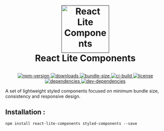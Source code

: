 <h1 align="center">
  <a href=""><img src="https://raw.githubusercontent.com/rishichawda/react-lite-components/master/assets/logo.png" alt="React Lite Components" width="150"></a>
  <br/>
  React Lite Components
  <br>
</h1>

##

<p align="center">
  <a href="https://www.npmjs.com/package/react-lite-components">
    <img src="https://img.shields.io/npm/v/react-lite-components.svg?style=flat-square"
         alt="npm-version">
  </a>
  <a href="https://www.npmjs.com/package/react-lite-components">
    <img src="https://img.shields.io/npm/dt/react-lite-components.svg?style=flat-square"
         alt="downloads">
  </a>
  <a href="https://www.npmjs.com/package/react-lite-components">
    <img src="https://img.shields.io/bundlephobia/minzip/react-lite-components.svg?style=flat-square"
         alt="bundle-size">
  </a>
  <a href="">
    <img src="https://img.shields.io/circleci/project/github/rishichawda/react-lite-components/master.svg?style=flat-square"
         alt="ci-build">
  </a>
  <a href="https://github.com/rishichawda/react-lite-components/blob/master/LICENSE">
    <img src="https://img.shields.io/github/license/rishichawda/react-lite-components.svg?style=flat-square"
         alt="license">
  </a><br/>
  <a href="">
    <img src="https://img.shields.io/david/rishichawda/react-lite-components.svg?style=flat-square"
         alt="dependencies">
  </a>
  <a href="">
    <img src="https://img.shields.io/david/dev/rishichawda/react-lite-components.svg?style=flat-square"
         alt="dev-dependencies">
  </a>
  </p>

A set of lightweight styled components focused on minimum bundle size, consistency and responsive design.

## Installation :

```
npm install react-lite-components styled-components --save
```
